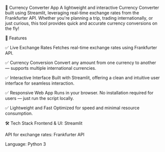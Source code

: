 💱 Currency Converter App
A lightweight and interactive Currency Converter built using Streamlit, leveraging real-time exchange rates from the Frankfurter API. Whether you're planning a trip, trading internationally, or just curious, this tool provides quick and accurate currency conversions on the fly!

🚀 Features

✅ Live Exchange Rates
Fetches real-time exchange rates using Frankfurter API.

✅ Currency Conversion
Convert any amount from one currency to another — supports multiple international currencies.

✅ Interactive Interface
Built with Streamlit, offering a clean and intuitive user interface for seamless interaction.

✅ Responsive Web App
Runs in your browser. No installation required for users — just run the script locally. 

✅ Lightweight and Fast
Optimized for speed and minimal resource consumption.

🛠 Tech Stack
Frontend & UI: Streamlit

API for exchange rates: Frankfurter API

Language: Python 3
